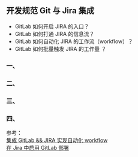 ## 开发规范 Git 与 Jira 集成

- GitLab 如何开启 JIRA 的入口？
- GitLab 如何打通 JIRA 的信息流？
- GitLab 如何自动化 JIRA 的工作流（workflow）？
- GitLab 如何批量触发 JIRA 的工作量 ？

### 一、

### 二、

### 三、

### 四、

参考：<br />
<a href="https://cloud.tencent.com/developer/article/1681335" target="_blank">集成 GitLab && JIRA 实现自动化 workflow</a><br />
<a href="https://www.atlassian.com/zh/devops/continuous-delivery-tutorials/jira-gitlab-deployments" target="_blank">在 Jira 中启用 GitLab 部署</a><br />
